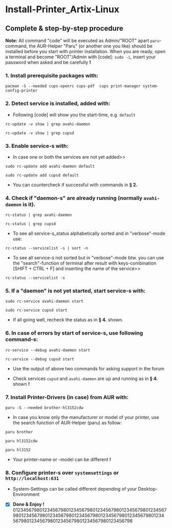 # Install-Printer_Artix-Linux

## Complete & step-by-step procedure
**Note:** All command "code" will be executed as Admin/"ROOT" apart `paru`-command, the AUR-Helper "Paru" (or another one you like) should be installed before you start with printer installation. When you are ready, open a terminal and become "ROOT"/Admin with [code]: `sudo -i`, insert your password when asked and be carefully **!** 

### 1.  Install prerequisite packages with: 
```
pacman -S --needed cups-openrc cups-pdf  cups print-manager system-config-printer
```

### 2. Detect service is installed, added with:
- Following [code] will show you the start-time, e.g. `default`

```
rc-update -v show | grep avahi-daemon

rc-update -v show | grep cupsd
```
### 3. Enable service-s with:
- In case one or both the services are not yet added>>

```
sudo rc-update add avahi-daemon default

sudo rc-update add cupsd default
```
- You can countercheck if successful with commands in **§ 2.**

### 4. Check if "daemon-s" are already running (normally `avahi-daemon` is it).
```
rc-status | grep avahi-daemon

rc-status | grep cupsd
```
- To see all service-s_status alphabetically sorted and in "verbose"-mode use:
```
rc-status --servicelist -s | sort -n
```
- To see all service-s not sorted but in "verbose"-mode btw. you can use the "search"-function of terminal after result with keys-combination [SHIFT + CTRL + F] and inserting the name of the service>>

```
rc-status --servicelist -s
```

### 5. If a "daemon" is not yet started, start service-s with: 
```
sudo rc-service avahi-daemon start

sudo rc-service cupsd start
```
- If all going well, recheck the status as in **§ 4.** shown.

### 6. In case of errors by start of service-s, use following command-s:
```
rc-service --debug avahi-daemon start

rc-service --debug cupsd start
```
- Use the output of above two commands for asking support in the forum

- Check services `cupsd` and `avahi-daemon` are up and running as in **§ 4.** shown **!**
### 7. Install Printer-Drivers (in case) from AUR with:
```
paru -S --needed brother-hl3152cdw
```
- In case you know only the manufacturer or model of your printer, use the search function of AUR-Helper (paru) as follow:

```
paru brother

paru hl3152cdw

paru hl3152
```

- Your printer-name or -model can be different **!** 

### 8. Configure printer-s over `systemsettings` or `http://localhost:631`
- System-Settings can be called different depending of your Desktop-Environment


- [x] **Done & Enjoy !**
0123456798012345679801234567980123456798012345679801234567980123456798012345679801234567980123456798012345679801234567980123456798012345679801234567980123456798
